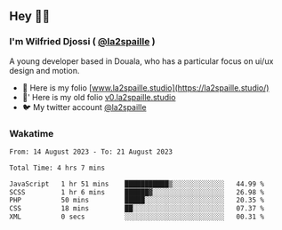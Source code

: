 ## Hey 👋🏾
### I'm Wilfried Djossi ( <a href="https://twitter.com/la2spaille/" target="_blank">@la2spaille</a> )
A young developer based in Douala, who has a particular focus on ui/ux design and motion.

- 🎨 Here is my folio [www.la2spaille.studio](https://la2spaille.studio/)
- 🎨' Here is my old folio [v0.la2spaille.studio](https://v0.la2spaille.studio/)
- 🐦 My twitter account [@la2spaille](https://twitter.com/la2spaille/)

### Wakatime
<!--START_SECTION:waka-->

```txt
From: 14 August 2023 - To: 21 August 2023

Total Time: 4 hrs 7 mins

JavaScript   1 hr 51 mins    ███████████▒░░░░░░░░░░░░░   44.99 %
SCSS         1 hr 6 mins     ██████▓░░░░░░░░░░░░░░░░░░   26.98 %
PHP          50 mins         █████░░░░░░░░░░░░░░░░░░░░   20.35 %
CSS          18 mins         ██░░░░░░░░░░░░░░░░░░░░░░░   07.37 %
XML          0 secs          ░░░░░░░░░░░░░░░░░░░░░░░░░   00.31 %
```

<!--END_SECTION:waka-->
<!--
**la2spaille/la2spaille** is a ✨ _special_ ✨ repository because its `README.md` (this file) appears on your GitHub profile.

Here are some ideas to get you started:

- 🔭 I’m currently working on ...
- 🌱 I’m currently learning ...
- 👯 I’m looking to collaborate on ...
- 🤔 I’m looking for help with ...
- 💬 Ask me about ...
- 📫 How to reach me: ...
- 😄 Pronouns: ...
- ⚡ Fun fact: ...
-->
